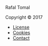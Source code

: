 <p class="footer-name">Rafal Tomal</p>

Copyright &copy; 2017

* [License](license)
* [Cookies](cookies)
* [Contact](contact)
